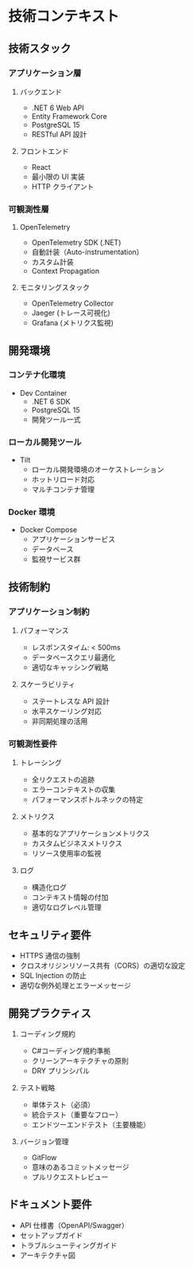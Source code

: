 # 技術コンテキスト

## 技術スタック

### アプリケーション層

1. バックエンド

   - .NET 6 Web API
   - Entity Framework Core
   - PostgreSQL 15
   - RESTful API 設計

2. フロントエンド
   - React
   - 最小限の UI 実装
   - HTTP クライアント

### 可観測性層

1. OpenTelemetry

   - OpenTelemetry SDK (.NET)
   - 自動計装（Auto-instrumentation）
   - カスタム計装
   - Context Propagation

2. モニタリングスタック
   - OpenTelemetry Collector
   - Jaeger (トレース可視化)
   - Grafana (メトリクス監視)

## 開発環境

### コンテナ化環境

- Dev Container
  - .NET 6 SDK
  - PostgreSQL 15
  - 開発ツール一式

### ローカル開発ツール

- Tilt
  - ローカル開発環境のオーケストレーション
  - ホットリロード対応
  - マルチコンテナ管理

### Docker 環境

- Docker Compose
  - アプリケーションサービス
  - データベース
  - 監視サービス群

## 技術制約

### アプリケーション制約

1. パフォーマンス

   - レスポンスタイム: < 500ms
   - データベースクエリ最適化
   - 適切なキャッシング戦略

2. スケーラビリティ
   - ステートレスな API 設計
   - 水平スケーリング対応
   - 非同期処理の活用

### 可観測性要件

1. トレーシング

   - 全リクエストの追跡
   - エラーコンテキストの収集
   - パフォーマンスボトルネックの特定

2. メトリクス

   - 基本的なアプリケーションメトリクス
   - カスタムビジネスメトリクス
   - リソース使用率の監視

3. ログ
   - 構造化ログ
   - コンテキスト情報の付加
   - 適切なログレベル管理

## セキュリティ要件

- HTTPS 通信の強制
- クロスオリジンリソース共有（CORS）の適切な設定
- SQL Injection の防止
- 適切な例外処理とエラーメッセージ

## 開発プラクティス

1. コーディング規約

   - C#コーディング規約準拠
   - クリーンアーキテクチャの原則
   - DRY プリンシパル

2. テスト戦略

   - 単体テスト（必須）
   - 統合テスト（重要なフロー）
   - エンドツーエンドテスト（主要機能）

3. バージョン管理
   - GitFlow
   - 意味のあるコミットメッセージ
   - プルリクエストレビュー

## ドキュメント要件

- API 仕様書（OpenAPI/Swagger）
- セットアップガイド
- トラブルシューティングガイド
- アーキテクチャ図
